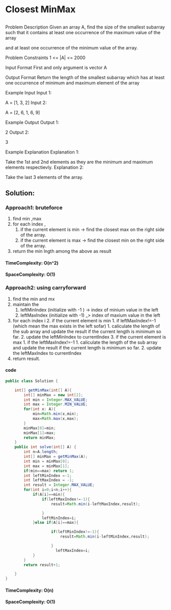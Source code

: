 # Closest MinMax

##

Problem Description
Given an array A, find the size of the smallest subarray such that it contains at least one occurrence of the maximum value of the array

and at least one occurrence of the minimum value of the array.

Problem Constraints
1 <= |A| <= 2000

Input Format
First and only argument is vector A

Output Format
Return the length of the smallest subarray which has at least one occurrence of minimum and maximum element of the array

Example Input
Input 1:

A = [1, 3, 2]
Input 2:

A = [2, 6, 1, 6, 9]

Example Output
Output 1:

2
Output 2:

3

Example Explanation
Explanation 1:

Take the 1st and 2nd elements as they are the minimum and maximum elements respectievly.
Explanation 2:

Take the last 3 elements of the array.

## Solution:

### Approach1: bruteforce

1. find min ,max
2. for each index ,
   1. if the current element is min -> find the closest max on the right side of the array.
   2. if the current element is max -> find the closest min on the right side of the array.
3. return the min lngth among the above as result

#### TimeComplexity: O(n^2)

#### SpaceComplexity: O(1)

### Approach2: using carryforward

1. find the min and mx
2. maintain the
   1. leftMinIndex (initialize with -1 ) -> index of minium value in the left
   2. leftMaxIndex (initialize with -1) \_> index of maxium value in the left
3. for each index i 2. if the current element is min 1. if leftMaxIndex!=-1 (which mean the max exists in the left sofar) 1. caliculate the length of the sub array and update the result if the current length is minimum so far. 2. update the leftMinIndex to currentIndex 3. if the current element is max 1. if the leftMaxIndex!=-1 1. caliculate the length of the sub array and update the result if the current length is minimum so far. 2. update the leftMaxIndex to currentIndex
4. return result.

#### code

```java
public class Solution {

    int[] getMinMax(int[] A){
        int[] minMax = new int[2];
        int min = Integer.MAX_VALUE;
        int max = Integer.MIN_VALUE;
        for(int x: A){
            min=Math.min(x,min);
            max=Math.max(x,max);
        }
        minMax[0]=min;
        minMax[1]=max;
        return minMax;
    }
    public int solve(int[] A) {
        int n=A.length;
        int[] minMax = getMinMax(A);
        int min = minMax[0];
        int max = minMax[1];
        if(min==max) return 1;
        int leftMinIndex =-1;
        int leftMaxIndex = -1;
        int result = Integer.MAX_VALUE;
        for(int i=0;i<n;i++){
            if(A[i]==min){
                if(leftMaxIndex!=-1){
                    result=Math.min(i-leftMaxIndex,result);

                }
                leftMinIndex=i;
            }else if(A[i]==max){

                    if(leftMinIndex!=-1){
                        result=Math.min(i-leftMinIndex,result);

                    }
                      leftMaxIndex=i;
            }
        }
        return result+1;

    }
}


```

#### TimeComplexity: O(n)

#### SpaceComplexity: O(1)
